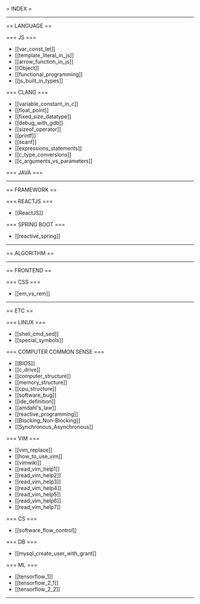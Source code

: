 = INDEX = 

----------------------------------------

== LANGUAGE ==

  === JS ===
  * [[var_const_let]]
  * [[template_literal_in_js]]
  * [[arrow_function_in_js]]
  * [[Object]]
  * [[functional_programming]]
  * [[js_built_in_types]]

  === CLANG ===
  * [[variable_constant_in_c]]
  * [[float_point]]
  * [[fixed_size_datatype]]
  * [[debug_with_gdb]]
  * [[sizeof_operator]]
  * [[printf]]
  * [[scanf]]
  * [[expressions_statements]]
  * [[c_type_conversions]]
  * [[c_arguments_vs_parameters]]
  
  === JAVA ===

----------------------------------------
  
== FRAMEWORK ==

  === REACTJS ===
  * [[ReactJS]]
  
  === SPRING BOOT ===
  * [[reactive_spring]]
  
----------------------------------------
  
== ALGORITHM ==

----------------------------------------
  
== FRONTEND ==

  === CSS ===
  * [[em_vs_rem]]

----------------------------------------

== ETC ==

  === LINUX ===
  * [[shell_cmd_sed]]
  * [[special_symbols]]

  === COMPUTER COMMON SENSE ===
  * [[BIOS]]
  * [[c_drive]]
  * [[computer_structure]]
  * [[memory_structure]]
  * [[cpu_structure]]
  * [[software_bug]]
  * [[ide_definition]]
  * [[amdahl's_law]]
  * [[reactive_programming]]
  * [[Blocking_Non-Blocking]]
  * [[Synchronous_Asynchronous]]

  === VIM ===
  * [[vim_replace]]
  * [[how_to_use_vim]]
  * [[vimwiki]]
  * [[read_vim_help1]]
  * [[read_vim_help2]]
  * [[read_vim_help3]]
  * [[read_vim_help4]]
  * [[read_vim_help5]]
  * [[read_vim_help6]]
  * [[read_vim_help7]]

  === CS ===
  * [[software_flow_control]]

  === DB ===
  * [[mysql_create_user_with_grant]]

  === ML ===
  * [[tensorflow_1]]
  * [[tensorflow_2_1]]
  * [[tensorflow_2_2]]
  
----------------------------------------
